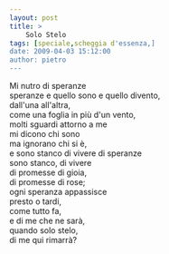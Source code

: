 ```yaml
---
layout: post
title: >
    Solo Stelo
tags: [speciale,scheggia d'essenza,]
date: 2009-04-03 15:12:00
author: pietro
---
```

Mi nutro di speranze<br/>speranze e quello sono e quello divento,<br/>dall'una all'altra,<br/>come una foglia in più d'un vento,<br/>molti sguardi attorno a me<br/>mi dicono chi sono<br/>ma ignorano chi si è,<br/>e sono stanco di vivere di speranze<br/>sono stanco, di vivere<br/>di promesse di gioia,<br/>di promesse di rose;<br/>ogni speranza appassisce<br/>presto o tardi,<br/>come tutto fa,<br/>e di me che ne sarà,<br/>quando solo stelo,<br/>di me qui rimarrà?
